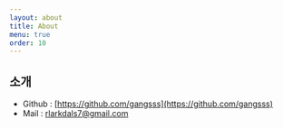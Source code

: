 ```yaml
---
layout: about
title: About
menu: true
order: 10
---
```


## 소개 
- Github : [https://github.com/gangsss](https://github.com/gangsss)
- Mail : rlarkdals7@gmail.com




